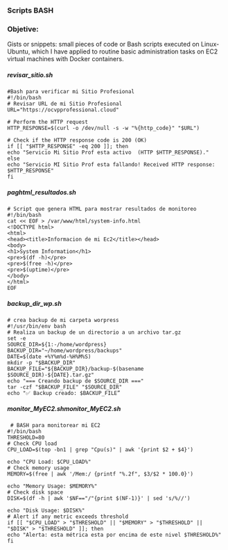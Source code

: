 ### Scripts BASH

### Objetive:

Gists or snippets: small pieces of code or Bash scripts executed on Linux-Ubuntu, which I have applied to routine basic administration tasks on EC2 virtual machines with Docker containers.

##### revisar_sitio.sh
```
#Bash para verificar mi Sitio Profesional
#!/bin/bash
# Revisar URL de mi Sitio Profesional
URL="https://ocvpprofessional.cloud"

# Perform the HTTP request
HTTP_RESPONSE=$(curl -o /dev/null -s -w "%{http_code}" "$URL")

# Check if the HTTP response code is 200 (OK)
if [[ "$HTTP_RESPONSE" -eq 200 ]]; then
echo "Servicio Mi Sitio Prof esta activo  (HTTP $HTTP_RESPONSE)."
else
echo "Servicio MI Sitio Prof esta fallando! Received HTTP response: $HTTP_RESPONSE"
fi
```
##### paghtml_resultados.sh
```
# Script que genera HTML para mostrar resultados de monitoreo
#!/bin/bash
cat << EOF > /var/www/html/system-info.html
<!DOCTYPE html>
<html>
<head><title>Informacion de mi Ec2</title></head>
<body>
<h1>System Information</h1>
<pre>$(df -h)</pre>
<pre>$(free -h)</pre>
<pre>$(uptime)</pre>
</body>
</html>
EOF
```
##### backup_dir_wp.sh
```
# crea backup de mi carpeta worpress
#!/usr/bin/env bash
# Realiza un backup de un directorio a un archivo tar.gz
set -e
SOURCE_DIR=${1:-/home/wordpress}
BACKUP_DIR="~/home/wordpress/backups"
DATE=$(date +%Y%m%d-%H%M%S)
mkdir -p "$BACKUP_DIR"
BACKUP_FILE="${BACKUP_DIR}/backup-$(basename $SOURCE_DIR)-${DATE}.tar.gz"
echo "=== Creando backup de $SOURCE_DIR ==="
tar -czf "$BACKUP_FILE" "$SOURCE_DIR"
echo "✅ Backup creado: $BACKUP_FILE”
```


##### monitor_MyEC2.shmonitor_MyEC2.sh
```
 # BASH para monitorear mi EC2
#!/bin/bash 
THRESHOLD=80
# Check CPU load
CPU_LOAD=$(top -bn1 | grep "Cpu(s)" | awk '{print $2 + $4}')

echo "CPU Load: $CPU_LOAD%"
# Check memory usage
MEMORY=$(free | awk '/Mem:/ {printf "%.2f", $3/$2 * 100.0}')

echo "Memory Usage: $MEMORY%"
# Check disk space
DISK=$(df -h | awk '$NF=="/"{print $(NF-1)}' | sed 's/%//')

echo "Disk Usage: $DISK%"
# Alert if any metric exceeds threshold
if [[ "$CPU_LOAD" > "$THRESHOLD" || "$MEMORY" > "$THRESHOLD" || "$DISK" > "$THRESHOLD" ]]; then
echo "Alerta: esta métrica esta por encima de este nivel $THRESHOLD%"
fi
```